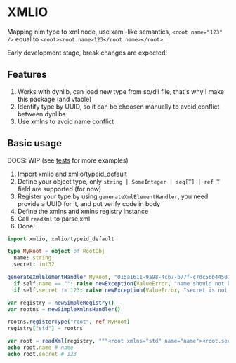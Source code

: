 XMLIO
=====

Mapping nim type to xml node, use xaml-like semantics, `<root name="123" />` equal to `<root><root.name>123</root.name></root>`.

Early development stage, break changes are expected!

Features
--------

1. Works with dynlib, can load new type from so/dll file, that's why I make this package (and vtable)
2. Identify type by UUID, so it can be choosen manually to avoid conflict between dynlibs
3. Use xmlns to avoid name conflict

Basic usage
-----------

DOCS: WIP (see [tests](tests) for more examples)

1. Import xmlio and xmlio/typeid_default
2. Define your object type, only `string | SomeInteger | seq[T] | ref T` field are supported (for now)
3. Register your type by using `generateXmlElementHandler`, you need provide a UUID for it, and put verify code in body
4. Define the xmlns and xmlns registry instance
5. Call `readXml` to parse xml
6. Done!

```nim
import xmlio, xmlio/typeid_default

type MyRoot = object of RootObj
  name: string
  secret: int32

generateXmlElementHandler MyRoot, "015a1611-9a98-4cb7-b77f-c7dc56b44507":
  if self.name == "": raise newException(ValueError, "name should not be empty!")
  if self.secret != 123: raise newException(ValueError, "secret is not matched")

var registry = newSimpleRegistry()
var rootns = newSimpleXmlnsHandler()

rootns.registerType("root", ref MyRoot)
registry["std"] = rootns

var root = readXml(registry, """<root xmlns="std" name="name"><root.secret>123</root.secret></root>""", ref MyRoot)
echo root.name # name
echo root.secret # 123
```